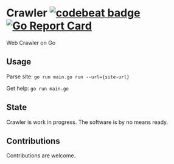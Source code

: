 # Crawler [![codebeat badge](https://codebeat.co/badges/7c0c5914-a4f6-4650-8903-ba9f18a7e78b)](https://codebeat.co/projects/github-com-georgynet-crawler) [![Go Report Card](https://goreportcard.com/badge/github.com/Georgynet/crawler)](https://goreportcard.com/report/github.com/Georgynet/crawler)
Web Crawler on Go

## Usage
Parse site:
```go run main.go run --url={site-url}```

Get help:
```go run main.go```

## State
Crawler is work in progress. The software is by no means ready.

## Contributions

Contributions are welcome.
